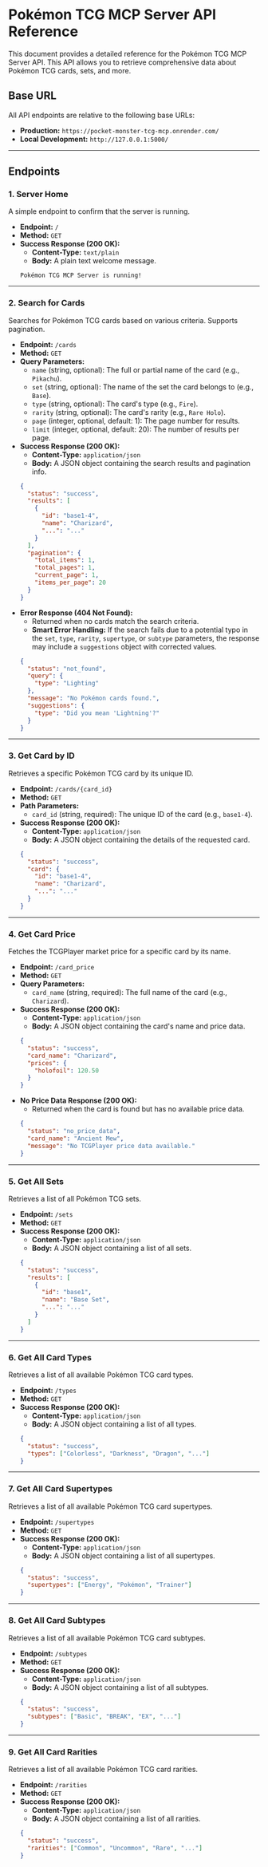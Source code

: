 # Pokémon TCG MCP Server API Reference

This document provides a detailed reference for the Pokémon TCG MCP Server API. This API allows you to retrieve comprehensive data about Pokémon TCG cards, sets, and more.

## Base URL

All API endpoints are relative to the following base URLs:

-   **Production:** `https://pocket-monster-tcg-mcp.onrender.com/`
-   **Local Development:** `http://127.0.0.1:5000/`

---

## Endpoints

### 1. Server Home

A simple endpoint to confirm that the server is running.

-   **Endpoint:** `/`
-   **Method:** `GET`
-   **Success Response (200 OK):**
    -   **Content-Type:** `text/plain`
    -   **Body:** A plain text welcome message.
    ```
    Pokémon TCG MCP Server is running!
    ```

---

### 2. Search for Cards

Searches for Pokémon TCG cards based on various criteria. Supports pagination.

-   **Endpoint:** `/cards`
-   **Method:** `GET`
-   **Query Parameters:**
    -   `name` (string, optional): The full or partial name of the card (e.g., `Pikachu`).
    -   `set` (string, optional): The name of the set the card belongs to (e.g., `Base`).
    -   `type` (string, optional): The card's type (e.g., `Fire`).
    -   `rarity` (string, optional): The card's rarity (e.g., `Rare Holo`).
    -   `page` (integer, optional, default: 1): The page number for results.
    -   `limit` (integer, optional, default: 20): The number of results per page.
-   **Success Response (200 OK):**
    -   **Content-Type:** `application/json`
    -   **Body:** A JSON object containing the search results and pagination info.
    ```json
    {
      "status": "success",
      "results": [
        {
          "id": "base1-4",
          "name": "Charizard",
          "...": "..."
        }
      ],
      "pagination": {
        "total_items": 1,
        "total_pages": 1,
        "current_page": 1,
        "items_per_page": 20
      }
    }
    ```
-   **Error Response (404 Not Found):**
    -   Returned when no cards match the search criteria.
    -   **Smart Error Handling:** If the search fails due to a potential typo in the `set`, `type`, `rarity`, `supertype`, or `subtype` parameters, the response may include a `suggestions` object with corrected values.
    ```json
    {
      "status": "not_found",
      "query": {
        "type": "Lighting"
      },
      "message": "No Pokémon cards found.",
      "suggestions": {
        "type": "Did you mean 'Lightning'?"
      }
    }
    ```

---

### 3. Get Card by ID

Retrieves a specific Pokémon TCG card by its unique ID.

-   **Endpoint:** `/cards/{card_id}`
-   **Method:** `GET`
-   **Path Parameters:**
    -   `card_id` (string, required): The unique ID of the card (e.g., `base1-4`).
-   **Success Response (200 OK):**
    -   **Content-Type:** `application/json`
    -   **Body:** A JSON object containing the details of the requested card.
    ```json
    {
      "status": "success",
      "card": {
        "id": "base1-4",
        "name": "Charizard",
        "...": "..."
      }
    }
    ```

---

### 4. Get Card Price

Fetches the TCGPlayer market price for a specific card by its name.

-   **Endpoint:** `/card_price`
-   **Method:** `GET`
-   **Query Parameters:**
    -   `card_name` (string, required): The full name of the card (e.g., `Charizard`).
-   **Success Response (200 OK):**
    -   **Content-Type:** `application/json`
    -   **Body:** A JSON object containing the card's name and price data.
    ```json
    {
      "status": "success",
      "card_name": "Charizard",
      "prices": {
        "holofoil": 120.50
      }
    }
    ```
-   **No Price Data Response (200 OK):**
    -   Returned when the card is found but has no available price data.
    ```json
    {
      "status": "no_price_data",
      "card_name": "Ancient Mew",
      "message": "No TCGPlayer price data available."
    }
    ```

---

### 5. Get All Sets

Retrieves a list of all Pokémon TCG sets.

-   **Endpoint:** `/sets`
-   **Method:** `GET`
-   **Success Response (200 OK):**
    -   **Content-Type:** `application/json`
    -   **Body:** A JSON object containing a list of all sets.
    ```json
    {
      "status": "success",
      "results": [
        {
          "id": "base1",
          "name": "Base Set",
          "...": "..."
        }
      ]
    }
    ```

---

### 6. Get All Card Types

Retrieves a list of all available Pokémon TCG card types.

-   **Endpoint:** `/types`
-   **Method:** `GET`
-   **Success Response (200 OK):**
    -   **Content-Type:** `application/json`
    -   **Body:** A JSON object containing a list of all types.
    ```json
    {
      "status": "success",
      "types": ["Colorless", "Darkness", "Dragon", "..."]
    }
    ```

---

### 7. Get All Card Supertypes

Retrieves a list of all available Pokémon TCG card supertypes.

-   **Endpoint:** `/supertypes`
-   **Method:** `GET`
-   **Success Response (200 OK):**
    -   **Content-Type:** `application/json`
    -   **Body:** A JSON object containing a list of all supertypes.
    ```json
    {
      "status": "success",
      "supertypes": ["Energy", "Pokémon", "Trainer"]
    }
    ```

---

### 8. Get All Card Subtypes

Retrieves a list of all available Pokémon TCG card subtypes.

-   **Endpoint:** `/subtypes`
-   **Method:** `GET`
-   **Success Response (200 OK):**
    -   **Content-Type:** `application/json`
    -   **Body:** A JSON object containing a list of all subtypes.
    ```json
    {
      "status": "success",
      "subtypes": ["Basic", "BREAK", "EX", "..."]
    }
    ```

---

### 9. Get All Card Rarities

Retrieves a list of all available Pokémon TCG card rarities.

-   **Endpoint:** `/rarities`
-   **Method:** `GET`
-   **Success Response (200 OK):**
    -   **Content-Type:** `application/json`
    -   **Body:** A JSON object containing a list of all rarities.
    ```json
    {
      "status": "success",
      "rarities": ["Common", "Uncommon", "Rare", "..."]
    }
    ```
